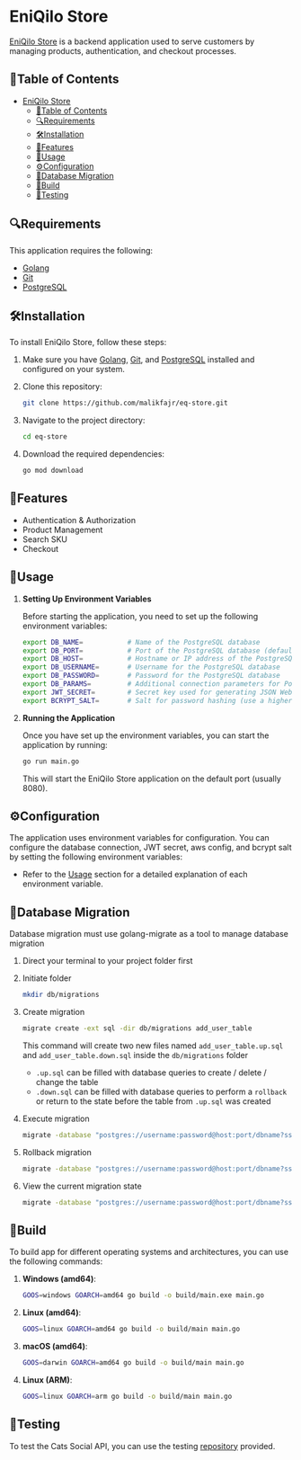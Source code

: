 # EniQilo Store

[EniQilo Store](https://openidea-projectsprint.notion.site/EniQilo-Store-93d69f62951c4c8aaf91e6c090127886) is a backend application used to serve customers by managing products, authentication, and checkout processes.

## 📜Table of Contents

- [EniQilo Store](#eniqilo-store)
  - [📜Table of Contents](#table-of-contents)
  - [🔍Requirements](#requirements)
  - [🛠️Installation](#installation)
  - [🌟Features](#features)
  - [🚀Usage](#usage)
  - [⚙️Configuration](#configuration)
  - [💾Database Migration](#database-migration)
  - [🔨Build](#build)
  - [🧪Testing](#testing)

## 🔍Requirements

This application requires the following:

- [Golang](https://golang.org/dl/)
- [Git](https://git-scm.com/)
- [PostgreSQL](https://www.postgresql.org/)

## 🛠️Installation

To install EniQilo Store, follow these steps:

1. Make sure you have [Golang](https://golang.org/dl/), [Git](https://git-scm.com/), and [PostgreSQL](https://www.postgresql.org/) installed and configured on your system.

2. Clone this repository:

   ```bash
   git clone https://github.com/malikfajr/eq-store.git
   ```

3. Navigate to the project directory:

   ```bash
   cd eq-store
   ```

4. Download the required dependencies:

   ```bash
   go mod download
   ```

## 🌟Features

- Authentication & Authorization
- Product Management
- Search SKU
- Checkout

## 🚀Usage

1. **Setting Up Environment Variables**

   Before starting the application, you need to set up the following environment variables:

   ```bash
   export DB_NAME=           # Name of the PostgreSQL database
   export DB_PORT=           # Port of the PostgreSQL database (default: 5432)
   export DB_HOST=           # Hostname or IP address of the PostgreSQL server
   export DB_USERNAME=       # Username for the PostgreSQL database
   export DB_PASSWORD=       # Password for the PostgreSQL database
   export DB_PARAMS=         # Additional connection parameters for PostgreSQL (e.g., sslmode=disable)
   export JWT_SECRET=        # Secret key used for generating JSON Web Tokens (JWT)
   export BCRYPT_SALT=       # Salt for password hashing (use a higher value than 8 in production!)
   ```

2. **Running the Application**

   Once you have set up the environment variables, you can start the application by running:

   ```bash
   go run main.go
   ```

   This will start the EniQilo Store application on the default port (usually 8080).
   
## ⚙️Configuration

The application uses environment variables for configuration. You can configure the database connection, JWT secret, aws config, and bcrypt salt by setting the following environment variables:

- Refer to the [Usage](#usage) section for a detailed explanation of each environment variable.

## 💾Database Migration

Database migration must use golang-migrate as a tool to manage database migration

1. Direct your terminal to your project folder first

2. Initiate folder

   ```bash
   mkdir db/migrations
   ```

3. Create migration

   ```bash
   migrate create -ext sql -dir db/migrations add_user_table
   ```

   This command will create two new files named `add_user_table.up.sql` and `add_user_table.down.sql` inside the `db/migrations` folder

   - `.up.sql` can be filled with database queries to create / delete / change the table
   - `.down.sql` can be filled with database queries to perform a `rollback` or return to the state before the table from `.up.sql` was created

4. Execute migration

   ```bash
   migrate -database "postgres://username:password@host:port/dbname?sslmode=disable" -path db/migrations up
   ```

5. Rollback migration

   ```bash
   migrate -database "postgres://username:password@host:port/dbname?sslmode=disable" -path db/migrations down
   ```

6. View the current migration state

   ```bash
   migrate -database "postgres://username:password@host:port/dbname?sslmode=disable" version 
   ```

## 🔨Build

To build app for different operating systems and architectures, you can use the following commands:

1. **Windows (amd64)**:

    ```bash
    GOOS=windows GOARCH=amd64 go build -o build/main.exe main.go
    ```

2. **Linux (amd64)**:

    ```bash
    GOOS=linux GOARCH=amd64 go build -o build/main main.go
    ```

3. **macOS (amd64)**:

    ```bash
    GOOS=darwin GOARCH=amd64 go build -o build/main main.go
    ```

4. **Linux (ARM)**:
    ```bash
    GOOS=linux GOARCH=arm go build -o build/main main.go
    ```

## 🧪Testing

To test the Cats Social API, you can use the testing [repository](https://github.com/nandanugg/EniQiloStoreTestCasesPSW2B2) provided.
